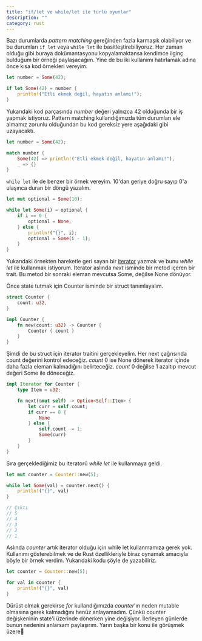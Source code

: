 ```yaml
---
title: "if/let ve while/let ile türlü oyunlar"
description: ""
category: rust
---
```

Bazı durumlarda *pattern matching* gereğinden fazla karmaşık olabiliyor ve bu durumları `if let` veya `while let` ile basitleştirebiliyoruz. Her zaman olduğu gibi buraya dokümantasyonu kopyalamaktansa kendimce ilginç bulduğum bir örneği paylaşacağım. Yine de bu iki kullanımı hatırlamak adına önce kısa kod örnekleri vereyim.

```rust
let number = Some(42);

if let Some(42) = number {
    println!("Etli ekmek değil, hayatın anlamı!");
}
```

Yukarıdaki kod parçasında *number* değeri yalnızca 42 olduğunda bir iş yapmak istiyoruz. Pattern matching kullandığımızda tüm durumları ele almamız zorunlu olduğundan bu kod gereksiz yere aşağıdaki gibi uzayacaktı.

```rust
let number = Some(42);

match number {
    Some(42) => println!("Etli ekmek değil, hayatın anlamı!"),
    _ => {}
}
```

`while let` ile de benzer bir örnek vereyim. 10'dan geriye doğru sayıp 0'a ulaşınca duran bir döngü yazalım.

```rust
let mut optional = Some(10);

while let Some(i) = optional {
    if i == 0 {
        optional = None;
    } else {
        println!("{}", i);
        optional = Some(i - 1);
    }
}
```

Yukarıdaki örnekten hareketle geri sayan bir [iterator](https://doc.rust-lang.org/std/iter/index.html) yazmak ve bunu *while let* ile kullanmak istiyorum. Iterator aslında *next* isminde bir metod içeren bir trait. Bu metod bir sonraki eleman mevcutsa Some, değilse None dönüyor.

Önce state tutmak için Counter isminde bir struct tanımlayalım.

```rust
struct Counter {
    count: u32,
}

impl Counter {
    fn new(count: u32) -> Counter {
        Counter { count }
    }
}
```

Şimdi de bu struct için iterator traitini gerçekleyelim. Her next çağrısında count değerini kontrol edeceğiz. *count* 0 ise None dönerek iterator içinde daha fazla eleman kalmadığını belirteceğiz. *count* 0 değilse 1 azaltıp mevcut değeri Some ile döneceğiz.

```rust
impl Iterator for Counter {
    type Item = u32;

    fn next(&mut self) -> Option<Self::Item> {
        let curr = self.count;
        if curr == 0 {
            None
        } else {
            self.count -= 1;
            Some(curr)
        }
    }
}
```

Sıra gerçeklediğimiz bu iteratorü *while let* ile kullanmaya geldi.

```rust
let mut counter = Counter::new(5);

while let Some(val) = counter.next() {
    println!("{}", val)
}

// Çıktı
// 5
// 4
// 3
// 2
// 1
```

Aslında *counter* artık iterator olduğu için while let kullanmamıza gerek yok. Kullanımı gösterebilmek ve de Rust özellikleriyle biraz oynamak amacıyla böyle bir örnek verdim. Yukarıdaki kodu şöyle de yazabiliriz.

```rust
let counter = Counter::new(5);

for val in counter {
    println!("{}", val)
}
```

Dürüst olmak gerekirse *for* kullandığımızda *counter*'ın neden mutable olmasına gerek kalmadığını henüz anlayamadım. Çünkü counter değişkeninin state'i üzerinde dönerken yine değişiyor. İlerleyen günlerde bunun nedenini anlarsam paylaşırım. Yarın başka bir konu ile görüşmek üzere👋



